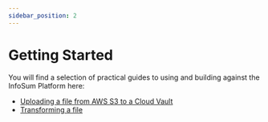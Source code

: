 ```yaml
---
sidebar_position: 2
---
```


# Getting Started

You will find a selection of practical guides to using and building against the InfoSum Platform here:

- [Uploading a file from AWS S3 to a Cloud Vault](./uploading-a-file-from-aws-s3-to-a-cloudvault)
- [Transforming a file](./transforming-a-file)

